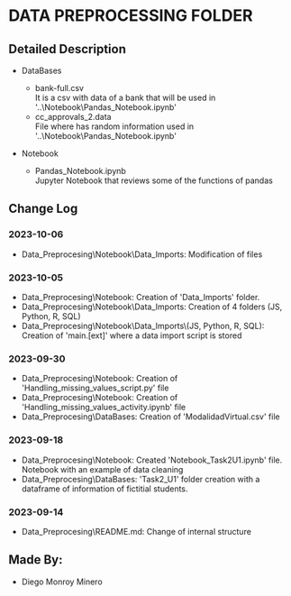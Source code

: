 # DATA PREPROCESSING FOLDER

## Detailed Description
* DataBases
   * bank-full.csv <br> It is a csv with data of a bank that will be used in '..\Notebook\Pandas_Notebook.ipynb'
   * cc_approvals_2.data <br> File where has random information used in '..\Notebook\Pandas_Notebook.ipynb'

* Notebook
   * Pandas_Notebook.ipynb <br> Jupyter Notebook that reviews some of the functions of pandas

## Change Log
### 2023-10-06
- Data_Preprocesing\Notebook\Data_Imports: Modification of files

### 2023-10-05
- Data_Preprocesing\Notebook\: Creation of 'Data_Imports' folder.
- Data_Preprocesing\Notebook\Data_Imports: Creation of 4 folders (JS, Python, R, SQL)
- Data_Preprocesing\Notebook\Data_Imports\\(JS, Python, R, SQL): Creation of 'main.\[ext]' where a data import script is stored


### 2023-09-30
- Data_Preprocesing\Notebook\: Creation of 'Handling_missing_values_script.py' file
- Data_Preprocesing\Notebook\: Creation of 'Handling_missing_values_activity.ipynb' file
- Data_Preprocesing\DataBases\: Creation of 'ModalidadVirtual.csv' file

### 2023-09-18
- Data_Preprocesing\Notebook: Created 'Notebook_Task2U1.ipynb' file. Notebook with an example of data cleaning
- Data_Preprocesing\DataBases: 'Task2_U1' folder creation with a dataframe of information of fictitial students.

### 2023-09-14
- Data_Preprocesing\README.md: Change of internal structure

## Made By:
* Diego Monroy Minero